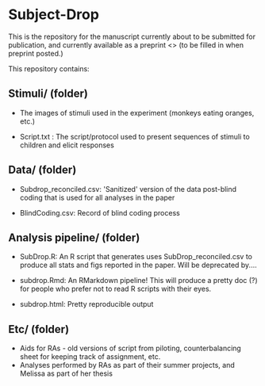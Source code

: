 # Subject-Drop

This is the repository for the manuscript currently about to be submitted for publication, and currently available as a preprint <<HERE>> (to be filled in when preprint posted.)

This repository contains:

## Stimuli/ (folder)

- The images of stimuli used in the experiment (monkeys eating oranges, etc.)

- Script.txt : The script/protocol used to present sequences of stimuli to children and elicit responses

## Data/ (folder)

- Subdrop_reconciled.csv: 'Sanitized' version of the data post-blind coding that is used for all analyses in the paper

- BlindCoding.csv: Record of blind coding process

## Analysis pipeline/ (folder)

- SubDrop.R: An R script that generates uses SubDrop_reconciled.csv to produce all stats and figs reported in the paper. Will be deprecated by....

- subdrop.Rmd: An RMarkdown pipeline! This will produce a pretty doc (?) for people who prefer not to read R scripts with their eyes.

- subdrop.html: Pretty reproducible output

## Etc/ (folder)

- Aids for RAs - old versions of script from piloting, counterbalancing sheet for keeping track of assignment, etc.
- Analyses performed by RAs as part of their summer projects, and Melissa as part of her thesis